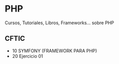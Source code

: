 # PHP
Cursos, Tutoriales, Libros, Frameworks... sobre PHP 

## CFTIC

* 10 SYMFONY (FRAMEWORK PARA PHP)
* 20 Ejercicio 01

